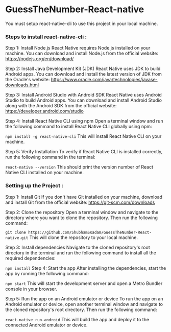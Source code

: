 # GuessTheNumber-React-native
You must setup react-native-cli to use this project in your local machine. 

### Steps to install react-native-cli : 
Step 1: Install Node.js
React Native requires Node.js installed on your machine. You can download and install Node.js from the official website: https://nodejs.org/en/download/

Step 2: Install Java Development Kit (JDK)
React Native uses JDK to build Android apps. You can download and install the latest version of JDK from the Oracle's website: https://www.oracle.com/java/technologies/javase-downloads.html

Step 3: Install Android Studio with Android SDK
React Native uses Android Studio to build Android apps. You can download and install Android Studio along with the Android SDK from the official website: https://developer.android.com/studio

Step 4: Install React Native CLI using npm
Open a terminal window and run the following command to install React Native CLI globally using npm:

`npm install -g react-native-cli`
This will install React Native CLI on your machine.

Step 5: Verify Installation
To verify if React Native CLI is installed correctly, run the following command in the terminal:

`react-native --version`
This should print the version number of React Native CLI installed on your machine.

### Setting up the Project : 
Step 1: Install Git
If you don't have Git installed on your machine, download and install Git from the official website: https://git-scm.com/downloads

Step 2: Clone the repository
Open a terminal window and navigate to the directory where you want to clone the repository. Then run the following command:

`git clone https://github.com/ShubhamSKadam/GuessTheNumber-React-native.git`
This will clone the repository to your local machine.

Step 3: Install dependencies
Navigate to the cloned repository's root directory in the terminal and run the following command to install all the required dependencies:

`npm install`
Step 4: Start the app
After installing the dependencies, start the app by running the following command:

`npm start`
This will start the development server and open a Metro Bundler console in your browser.

Step 5: Run the app on an Android emulator or device
To run the app on an Android emulator or device, open another terminal window and navigate to the cloned repository's root directory. Then run the following command:

`react-native run-android`
This will build the app and deploy it to the connected Android emulator or device.
